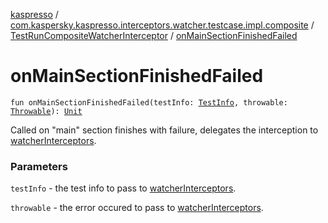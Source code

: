 [kaspresso](../../index.md) / [com.kaspersky.kaspresso.interceptors.watcher.testcase.impl.composite](../index.md) / [TestRunCompositeWatcherInterceptor](index.md) / [onMainSectionFinishedFailed](./on-main-section-finished-failed.md)

# onMainSectionFinishedFailed

`fun onMainSectionFinishedFailed(testInfo: `[`TestInfo`](../../com.kaspersky.kaspresso.testcases.models.info/-test-info/index.md)`, throwable: `[`Throwable`](https://kotlinlang.org/api/latest/jvm/stdlib/kotlin/-throwable/index.html)`): `[`Unit`](https://kotlinlang.org/api/latest/jvm/stdlib/kotlin/-unit/index.html)

Called on "main" section finishes with failure, delegates the interception to [watcherInterceptors](#).

### Parameters

`testInfo` - the test info to pass to [watcherInterceptors](#).

`throwable` - the error occured to pass to  [watcherInterceptors](#).